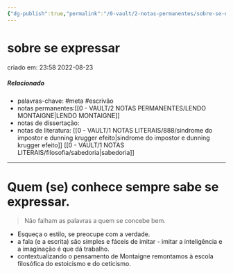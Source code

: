 ```yaml
---
{"dg-publish":true,"permalink":"/0-vault/2-notas-permanentes/sobre-se-expressar/","tags":["permanente","meta","escrivão"],"dgHomeLink":true,"dgShowLocalGraph":true,"dgShowFileTree":true,"dgEnableSearch":true,"noteIcon":""}
---
```


# sobre se expressar
criado em: 23:58 2022-08-23

##### Relacionado
- palavras-chave: #meta #escrivão 
- notas permanentes:[[0 - VAULT/2 NOTAS PERMANENTES/LENDO MONTAIGNE\|LENDO MONTAIGNE]] 
- notas de dissertação:
- notas de literatura: 
[[0 - VAULT/1 NOTAS LITERAIS/888/sindrome do impostor e dunning krugger efeito\|sindrome do impostor e dunning krugger efeito]]
[[0 - VAULT/1 NOTAS LITERAIS/filosofia/sabedoria\|sabedoria]]


---

# Quem (se) conhece sempre sabe se expressar.

>Não falham as palavras a quem se concebe bem.

- Esqueça o estilo, se preocupe com a verdade. 
- a fala (e a escrita) são simples e fáceis de imitar - imitar a inteligência e a imaginação é que dá trabalho.
- contextualizando o pensamento de Montaigne remontamos à escola filosófica do estoicismo e do ceticismo.
